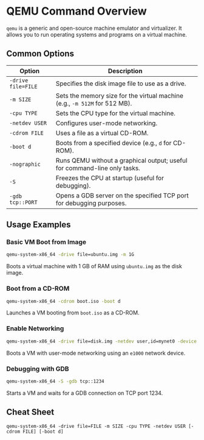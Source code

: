 # QEMU Command Overview

`qemu` is a generic and open-source machine emulator and virtualizer. It allows you to run operating systems and programs on a virtual machine.

## Common Options

| Option                | Description                                                                 |
|-----------------------|-----------------------------------------------------------------------------|
| `-drive file=FILE`    | Specifies the disk image file to use as a drive.                            |
| `-m SIZE`             | Sets the memory size for the virtual machine (e.g., `-m 512M` for 512 MB).  |
| `-cpu TYPE`           | Sets the CPU type for the virtual machine.                                  |
| `-netdev USER`        | Configures user-mode networking.                                            |
| `-cdrom FILE`         | Uses a file as a virtual CD-ROM.                                            |
| `-boot d`             | Boots from a specified device (e.g., `d` for CD-ROM).                       |
| `-nographic`          | Runs QEMU without a graphical output; useful for command-line only tasks.   |
| `-S`                  | Freezes the CPU at startup (useful for debugging).                          |
| `-gdb tcp::PORT`      | Opens a GDB server on the specified TCP port for debugging purposes.        |

## Usage Examples

### Basic VM Boot from Image

```bash
qemu-system-x86_64 -drive file=ubuntu.img -m 1G
```
Boots a virtual machine with 1 GB of RAM using `ubuntu.img` as the disk image.

### Boot from a CD-ROM

```bash
qemu-system-x86_64 -cdrom boot.iso -boot d
```
Launches a VM booting from `boot.iso` as a CD-ROM.

### Enable Networking

```bash
qemu-system-x86_64 -drive file=disk.img -netdev user,id=mynet0 -device e1000,netdev=mynet0
```
Boots a VM with user-mode networking using an `e1000` network device.

### Debugging with GDB

```bash
qemu-system-x86_64 -S -gdb tcp::1234
```
Starts a VM and waits for a GDB connection on TCP port 1234.

## Cheat Sheet

```plaintext
qemu-system-x86_64 -drive file=FILE -m SIZE -cpu TYPE -netdev USER [-cdrom FILE] [-boot d]
```
